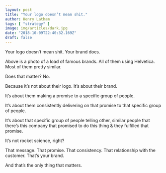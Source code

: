 ```yaml
---
layout: post
title: "Your logo doesn’t mean shit."
author: Henry Latham
tags: [ "strategy" ]
image: img/articles/dark.jpg
date: "2018-10-09T22:40:32.169Z"
draft: false
---
```


Your logo doesn’t mean shit.
Your brand does.


Above is a photo of a load of famous brands. All of them using Helvetica. Most of them pretty similar.

Does that matter? No.

Because it’s not about their logo. It’s about their brand.

It’s about them making a promise to a specific group of people.

It’s about them consistently delivering on that promise to that specific group of people.

It’s about that specific group of people telling other, similar people that there’s this company that promised to do this thing & they fulfilled that promise.

It’s not rocket science, right?

That message. That promise. That consistency. That relationship with the customer. That’s your brand.

And that’s the only thing that matters.
